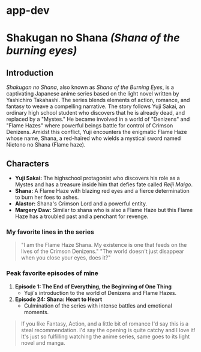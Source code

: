# app-dev
# Shakugan no Shana *(Shana of the burning eyes)*

## Introduction
*Shakugan no Shana*, also known as *Shana of the Burning Eyes*, is a captivating Japanese anime series based on the light novel written by Yashichiro Takahashi. The series blends elements of action, romance, and fantasy to weave a compelling narrative. The story follows Yuji Sakai, an ordinary high school student who discovers that he is already dead, and replaced by a "Mystes." He became involved in a world of "Denizens" and "Flame Hazes" where powerful beings battle for control of Crimson Denizens. Amidst this conflict, Yuji encounters the enigmatic Flame Haze whose name, Shana, a red-haired who wields a mystical sword named Nietono no Shana (Flame haze).

## Characters
- **Yuji Sakai:** The highschool protagonist who discovers his role as a Mystes and has a treasure inside him that defies fate called *Reiji Maigo*.
- **Shana:** A Flame Haze with blazing red eyes and a fierce determination to burn her foes to ashes.
- **Alastor:** Shana's Crimson Lord and a powerful entity.
- **Margery Daw:** Similar to shana who is also a Flame Haze but this Flame Haze has a troubled past and a penchant for revenge.

### **My favorite lines in the series**
> "I am the Flame Haze Shana. My existence is one that feeds on the lives of the Crimson Denizens."
> "The world doesn't just disappear when you close your eyes, does it?"

### **Peak favorite episodes of mine**
1. **Episode 1: The End of Everything, the Beginning of One Thing**
   - Yuji's introduction to the world of Denizens and Flame Hazes.
2. **Episode 24: Shana: Heart to Heart**
   - Culmination of the series with intense battles and emotional moments.

> If you like Fantasy, Action, and a little bit of romance I'd say this is a steal recommendation. I'd say the opening is quite catchy and I love it!  It's just so fulfilling watching the anime series, same goes to its light novel and manga. 

